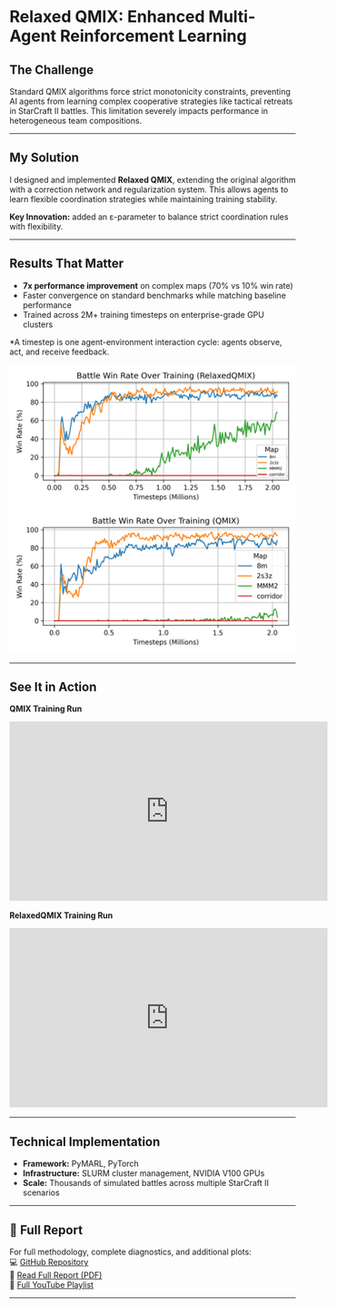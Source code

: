# Relaxed QMIX: Enhanced Multi-Agent Reinforcement Learning

## The Challenge
Standard QMIX algorithms force strict monotonicity constraints, preventing AI agents from learning complex cooperative strategies like tactical retreats in StarCraft II battles. This limitation severely impacts performance in heterogeneous team compositions.

---

## My Solution
I designed and implemented **Relaxed QMIX**, extending the original algorithm with a correction network and regularization system. This allows agents to learn flexible coordination strategies while maintaining training stability.

**Key Innovation:** added an ε-parameter to balance strict coordination rules with flexibility.

---

## Results That Matter
- **7x performance improvement** on complex maps (70% vs 10% win rate)
- Faster convergence on standard benchmarks while matching baseline performance
- Trained across 2M+ training timesteps on enterprise-grade GPU clusters

*A timestep is one agent-environment interaction cycle: agents observe, act, and receive feedback.

![Training Curve](assets/pymarl/relaxedwr.png)
![Win Rate Comparison](assets/pymarl/qmixwr.png)

--- 

## See It in Action

**QMIX Training Run**

<iframe width="560" height="315" src="https://www.youtube.com/embed/_o91TFaJ-rg" title="QMIX Training Run" frameborder="0" allow="accelerometer; autoplay; clipboard-write; encrypted-media; gyroscope; picture-in-picture" allowfullscreen></iframe>

**RelaxedQMIX Training Run**

<iframe width="560" height="315" src="https://www.youtube.com/embed/To9-4rwUBhw" title="Relaxed QMIX Episode Highlight" frameborder="0" allow="accelerometer; autoplay; clipboard-write; encrypted-media; gyroscope; picture-in-picture" allowfullscreen></iframe>

---

## Technical Implementation
- **Framework:** PyMARL, PyTorch
- **Infrastructure:** SLURM cluster management, NVIDIA V100 GPUs
- **Scale:** Thousands of simulated battles across multiple StarCraft II scenarios

---

## 📄 Full Report  

For full methodology, complete diagnostics, and additional plots:  
💻 [GitHub Repository](https://github.com/miruyoun/PyMARL_RL_Project)  
📕 [Read Full Report (PDF)](assets/pymarl/RelaxedQMIX_Paper.pdf)  
🎥 [Full YouTube Playlist](https://www.youtube.com/playlist?list=PLfNwQXb-4EYiBC-Hm0P8xQDTPxbTGFpBp)

---

